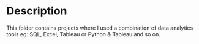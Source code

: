 # Description
This folder contains projects where I used a combination of data analytics tools eg: SQL, Excel, Tableau or Python & Tableau and so on.
